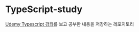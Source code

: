 # TypeScript-study

[Udemy Typescript 강좌](https://www.udemy.com/course/best-typescript-21/)를 보고 공부한 내용을 저장하는 레포지토리
